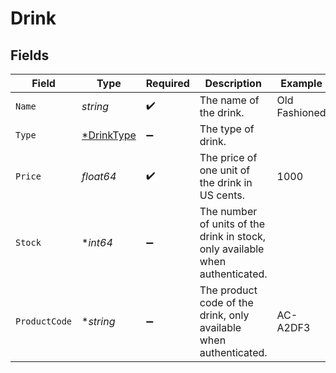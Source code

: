 # Drink


## Fields

| Field                                                                         | Type                                                                          | Required                                                                      | Description                                                                   | Example                                                                       |
| ----------------------------------------------------------------------------- | ----------------------------------------------------------------------------- | ----------------------------------------------------------------------------- | ----------------------------------------------------------------------------- | ----------------------------------------------------------------------------- |
| `Name`                                                                        | *string*                                                                      | :heavy_check_mark:                                                            | The name of the drink.                                                        | Old Fashioned                                                                 |
| `Type`                                                                        | [*DrinkType](./drinktype.md)                                                  | :heavy_minus_sign:                                                            | The type of drink.                                                            |                                                                               |
| `Price`                                                                       | *float64*                                                                     | :heavy_check_mark:                                                            | The price of one unit of the drink in US cents.                               | 1000                                                                          |
| `Stock`                                                                       | **int64*                                                                      | :heavy_minus_sign:                                                            | The number of units of the drink in stock, only available when authenticated. |                                                                               |
| `ProductCode`                                                                 | **string*                                                                     | :heavy_minus_sign:                                                            | The product code of the drink, only available when authenticated.             | AC-A2DF3                                                                      |